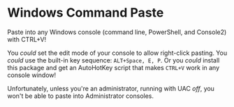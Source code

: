 # Windows Command Paste
Paste into any Windows console (command line, PowerShell, and Console2) with CTRL+V!

You *could* set the edit mode of your console to allow right-click pasting. You *could* use the built-in key sequence: `ALT+Space, E, P`. Or you *could* install this package and get an AutoHotKey script that makes `CTRL+V` work in any console window!

Unfortunately, unless you're an administrator, running with UAC *off*, you won't be able to paste into Administrator consoles.